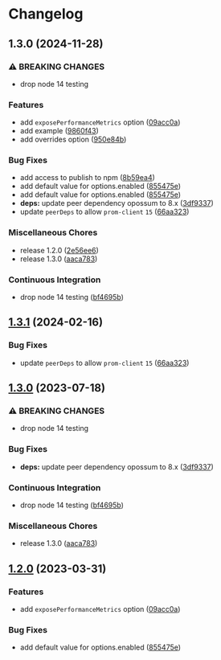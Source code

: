 # Changelog

## 1.3.0 (2024-11-28)


### ⚠ BREAKING CHANGES

* drop node 14 testing

### Features

* add `exposePerformanceMetrics` option ([09acc0a](https://github.com/iamelevich/opossum-prometheus/commit/09acc0a5835ed2282f5395c9d84a30bc6f393e4e))
* add example ([9860f43](https://github.com/iamelevich/opossum-prometheus/commit/9860f43160da995226403ffb6806654b21851934))
* add overrides option ([950e84b](https://github.com/iamelevich/opossum-prometheus/commit/950e84b5fb9dab1ab24074010259b4ca39c1bbdb))


### Bug Fixes

* add access to publish to npm ([8b59ea4](https://github.com/iamelevich/opossum-prometheus/commit/8b59ea44c46248cdc21f628619b5a14d188a9130))
* add default value for options.enabled ([855475e](https://github.com/iamelevich/opossum-prometheus/commit/855475e396c87bbe385f254a00490df607c1db69))
* add default value for options.enabled ([855475e](https://github.com/iamelevich/opossum-prometheus/commit/855475e396c87bbe385f254a00490df607c1db69))
* **deps:** update peer dependency opossum to 8.x ([3df9337](https://github.com/iamelevich/opossum-prometheus/commit/3df9337bb005b00246abf848bec9d71cf657a5f9))
* update `peerDeps` to allow `prom-client` `15` ([66aa323](https://github.com/iamelevich/opossum-prometheus/commit/66aa32369b3509a84a50eec626fd46ad02e4b60c))


### Miscellaneous Chores

* release 1.2.0 ([2e56ee6](https://github.com/iamelevich/opossum-prometheus/commit/2e56ee6c066d29983c7d1ad69d9f6273a164317d))
* release 1.3.0 ([aaca783](https://github.com/iamelevich/opossum-prometheus/commit/aaca783e34e5cba98ac2840f22ffc007de08e591))


### Continuous Integration

* drop node 14 testing ([bf4695b](https://github.com/iamelevich/opossum-prometheus/commit/bf4695be145f53d23b67f567f9e028bb77c97f36))

## [1.3.1](https://github.com/iamelevich/opossum-prometheus/compare/v1.3.0...v1.3.1) (2024-02-16)


### Bug Fixes

* update `peerDeps` to allow `prom-client` `15` ([66aa323](https://github.com/iamelevich/opossum-prometheus/commit/66aa32369b3509a84a50eec626fd46ad02e4b60c))

## [1.3.0](https://github.com/iamelevich/opossum-prometheus/compare/v1.2.0...v1.3.0) (2023-07-18)


### ⚠ BREAKING CHANGES

* drop node 14 testing

### Bug Fixes

* **deps:** update peer dependency opossum to 8.x ([3df9337](https://github.com/iamelevich/opossum-prometheus/commit/3df9337bb005b00246abf848bec9d71cf657a5f9))


### Continuous Integration

* drop node 14 testing ([bf4695b](https://github.com/iamelevich/opossum-prometheus/commit/bf4695be145f53d23b67f567f9e028bb77c97f36))


### Miscellaneous Chores

* release 1.3.0 ([aaca783](https://github.com/iamelevich/opossum-prometheus/commit/aaca783e34e5cba98ac2840f22ffc007de08e591))

## [1.2.0](https://github.com/iamelevich/opossum-prometheus/compare/v1.1.0...v1.2.0) (2023-03-31)

### Features

- add `exposePerformanceMetrics` option ([09acc0a](https://github.com/iamelevich/opossum-prometheus/commit/09acc0a5835ed2282f5395c9d84a30bc6f393e4e))

### Bug Fixes

- add default value for options.enabled ([855475e](https://github.com/iamelevich/opossum-prometheus/commit/855475e396c87bbe385f254a00490df607c1db69))
